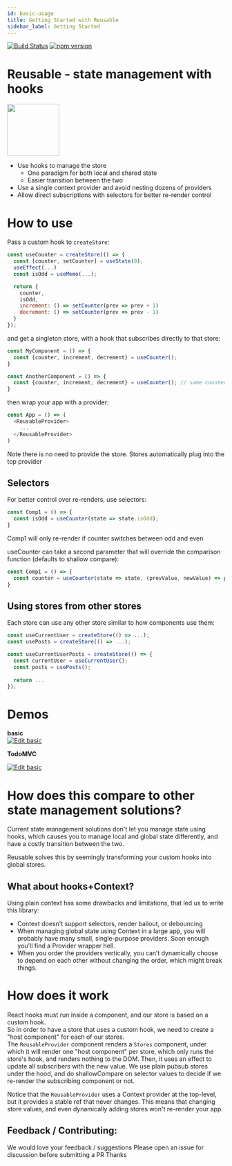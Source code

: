 ```yaml
---
id: basic-usage
title: Getting Started with Reusable
sidebar_label: Getting Started
---
```


[![Build Status](https://circleci.com/gh/reusablejs/reusable.svg?style=svg)](https://circleci.com/gh/reusablejs/reusable)
[![npm version](https://badge.fury.io/js/reusable.svg)](https://badge.fury.io/js/reusable)

# Reusable - state management with hooks
<img src="https://github.com/reusablejs/reusable/blob/master/website/static/img/reusable.png?raw=true" width="120"/>

- Use hooks to manage the store
  - One paradigm for both local and shared state
  - Easier transition between the two
- Use a single context provider and avoid nesting dozens of providers
- Allow direct subscriptions with selectors for better re-render control


# How to use
Pass a custom hook to `createStore`:

```javascript
const useCounter = createStore(() => {
  const [counter, setCounter] = useState(0);
  useEffect(...)
  const isOdd = useMemo(...);

  return {
    counter,
    isOdd,
    increment: () => setCounter(prev => prev + 1)
    decrement: () => setCounter(prev => prev - 1)
  }
});
```

and get a singleton store, with a hook that subscribes directly to that store:
```javascript
const MyComponent = () => {
  const {counter, increment, decrement} = useCounter();
}

const AnotherComponent = () => {
  const {counter, increment, decrement} = useCounter(); // same counter
}
```

then wrap your app with a provider:
```javascript
const App = () => (
  <ReusableProvider>
    ...
  </ReusableProvider>
)
```

Note there is no need to provide the store. Stores automatically plug into the top provider

## Selectors
For better control over re-renders, use selectors:

```javascript
const Comp1 = () => {
  const isOdd = useCounter(state => state.isOdd);
}
```
Comp1 will only re-render if counter switches between odd and even

useCounter can take a second parameter that will override the comparison function (defaults to shallow compare): 
```javascript
const Comp1 = () => {
  const counter = useCounter(state => state, (prevValue, newValue) => prevValue === newValue);
}
```


## Using stores from other stores
Each store can use any other store similar to how components use them:
```javascript
const useCurrentUser = createStore(() => ...);
const usePosts = createStore(() => ...);

const useCurrentUserPosts = createStore(() => {
  const currentUser = useCurrentUser();
  const posts = usePosts();
  
  return ...
});
```

# Demos
**basic**  
<a target="blank" href="https://codesandbox.io/s/github/reusablejs/reusable/tree/master/examples/basic?fontsize=14&module=%2Fsrc%2Findex.js">
  <img alt="Edit basic" src="https://codesandbox.io/static/img/play-codesandbox.svg">
</a>

**TodoMVC**  

<a target="blank" href="https://codesandbox.io/s/github/reusablejs/reusable/tree/master/examples/todomvc?fontsize=14&module=%2Fsrc%2Findex.js">
  <img alt="Edit basic" src="https://codesandbox.io/static/img/play-codesandbox.svg">
</a>

# How does this compare to other state management solutions?
Current state management solutions don't let you manage state using hooks, which causes you to manage local and global state differently, and have a costly transition between the two.

Reusable solves this by seemingly transforming your custom hooks into global stores.

## What about hooks+Context?
Using plain context has some drawbacks and limitations, that led us to write this library:
- Context doesn't support selectors, render bailout, or debouncing
- When managing global state using Context in a large app, you will probably have many small, single-purpose providers. Soon enough you'll find a Provider wrapper hell.
- When you order the providers vertically, you can’t dynamically choose to depend on each other without changing the order, which might break things.

# How does it work
React hooks must run inside a component, and our store is based on a custom hook.  
So in order to have a store that uses a custom hook, we need to create a "host component" for each of our stores.  
The `ReusableProvider` component renders a `Stores` component, under which it will render one "host component" per store, which only runs the store's hook, and renders nothing to the DOM. Then, it uses an effect to update all subscribers with the new value. 
We use plain pubsub stores under the hood, and do shallowCompare on selector values to decide if we re-render the subscribing component or not.

Notice that the `ReusableProvider` uses a Context provider at the top-level, but it provides a stable ref that never changes. This means that changing store values, and even dynamically adding stores won't re-render your app.

## Feedback / Contributing:
We would love your feedback / suggestions
Please open an issue for discussion before submitting a PR
Thanks
